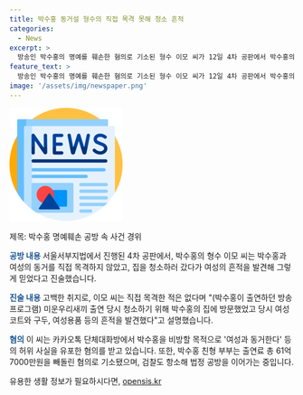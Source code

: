 ```yaml
---
title: 박수홍 동거설 형수의 직접 목격 못해 청소 흔적
categories:
  - News
excerpt: >
  방송인 박수홍의 명예를 훼손한 혐의로 기소된 형수 이모 씨가 12일 4차 공판에서 박수홍의 여자친구와 동거를 직접 목격하지 않았고 집 청소 중 여성의 흔적을 발견해 그렇게 믿었다고 진술했다. 혐의는 카카오톡 단체대화방에서 허위 사실을 유포한 것이며, 또 다른 혐의로는 박수홍의 친형 부부가 61억7000만원을 횡령한 혐의도 기소됐다. 이에 대한 1심에서 친형은 징역 2년, 이모 씨는 무죄를 각각 선고받았고, 이에 대해 검찰과 항소 중이다.
feature_text: >
  방송인 박수홍의 명예를 훼손한 혐의로 기소된 형수 이모 씨가 12일 4차 공판에서 박수홍의 여자친구와 동거를 직접 목격하지 않았고 집 청소 중 여성의 흔적을 발견해 그렇게 믿었다고 진술했다. 혐의는 카카오톡 단체대화방에서 허위 사실을 유포한 것이며, 또 다른 혐의로는 박수홍의 친형 부부가 61억7000만원을 횡령한 혐의도 기소됐다. 이에 대한 1심에서 친형은 징역 2년, 이모 씨는 무죄를 각각 선고받았고, 이에 대해 검찰과 항소 중이다.
image: '/assets/img/newspaper.png'
---
```


<p><img src="/assets/img/newspaper.png" alt="kimp 속보" /></p>

<p>제목: 박수홍 명예훼손 공방 속 사건 경위</p>

<p><b><span style="color: #1a5490;">공방 내용</span></b>
서울서부지법에서 진행된 4차 공판에서, 박수홍의 형수 이모 씨는 박수홍과 여성의 동거를 직접 목격하지 않았고, 집을 청소하러 갔다가 여성의 흔적을 발견해 그렇게 믿었다고 진술했습니다.</p>

<p><b><span style="color: #1a5490;">진술 내용</span></b>
고백한 취지로, 이모 씨는 직접 목격한 적은 없다며 "(박수홍이 출연하던 방송 프로그램) 미운우리새끼 출연 당시 청소하기 위해 박수홍의 집에 방문했었고 당시 여성 코트와 구두, 여성용품 등의 흔적을 발견했다"고 설명했습니다.</p>

<p><b><span style="color: #1a5490;">혐의</span></b>
이 씨는 카카오톡 단체대화방에서 박수홍을 비방할 목적으로 '여성과 동거한다' 등의 허위 사실을 유포한 혐의를 받고 있습니다. 또한, 박수홍 친형 부부는 출연료 총 61억7000만원을 빼돌린 혐의로 기소됐으며, 검찰도 항소해 법정 공방을 이어가는 중입니다.</p>
유용한 생활 정보가 필요하시다면, <a href="https://opensis.kr" rel="dofollow">opensis.kr</a>


